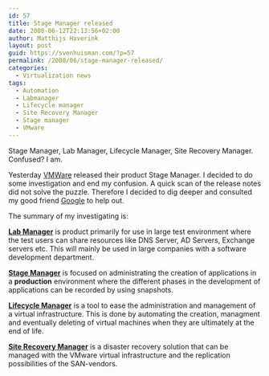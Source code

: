 ```yaml
---
id: 57
title: Stage Manager released
date: 2008-06-12T22:13:56+02:00
author: Matthijs Haverink
layout: post
guid: https://svenhuisman.com/?p=57
permalink: /2008/06/stage-manager-released/
categories:
  - Virtualization news
tags:
  - Automation
  - Labmanager
  - Lifecycle manager
  - Site Recovery Manager
  - Stage manager
  - VMware
---
```

<p class="MsoNormal">
  Stage Manager, Lab Manager, Lifecycle Manager, Site Recovery Manager. Confused? I am.
</p>

<p class="MsoNormal">
  Yesterday <a title="VMware.com" href="http://www.vmware.com" target="_blank">VMWare</a> released their product Stage Manager. I decided to do some investigation and end my confusion. A quick scan of the release notes did not solve the puzzle. Therefore I decided to dig deeper and consulted my good friend <a title="Google" href="http://www.google.com" target="_blank">Google</a> to help out.
</p>

<p class="MsoNormal">
  The summary of my investigating is:
</p>

<p class="MsoNormal">
  <strong><a title="Labmanager" href="http://www.vmware.com/products/labmanager/" target="_blank">Lab Manager</a></strong> is product primarily for use in large test environment where the test users can share resources like DNS Server, AD Servers, Exchange servers etc. This will mainly be used in large companies with a software development department.
</p>

<p class="MsoNormal">
  <strong><a title="Stage Manager" href="http://www.vmware.com/products/sm/overview.html" target="_blank">Stage Manager</a></strong> is focused on administrating the creation of applications in a <strong>production</strong> environment where the different phases in the development of applications can be recorded by using snapshots.
</p>

<p class="MsoNormal">
  <strong><a title="Lifecycle manager" href="http://www.vmware.com/products/lcm/" target="_blank">Lifecycle Manager</a></strong> is a tool to ease the administration and management of a virtual infrastructure. This is done by automating<span> </span>the creation, managment<span> </span>and eventually deleting of virtual machines when they are ultimately at the end of life.
</p>

<p class="MsoNormal">
  <strong><a title="Site recovery manager" href="http://www.vmware.com/products/srm/" target="_blank">Site Recovery Manager</a></strong> is a disaster recovery solution that can be managed with the VMware virtual infrastructure and the replication possibilities of the SAN-vendors.
</p>